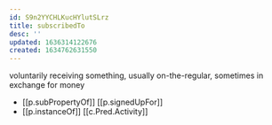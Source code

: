 ```yaml
---
id: S9n2YYCHLKucHYlutSLrz
title: subscribedTo
desc: ''
updated: 1636314122676
created: 1634762631550
---
```


voluntarily receiving something, usually on-the-regular, sometimes in exchange for money

- [[p.subPropertyOf]] [[p.signedUpFor]]
- [[p.instanceOf]] [[c.Pred.Activity]]
